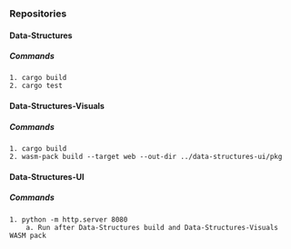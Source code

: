 ### Repositories
#### Data-Structures
##### Commands
    1. cargo build
    2. cargo test
#### Data-Structures-Visuals
##### Commands
    1. cargo build
    2. wasm-pack build --target web --out-dir ../data-structures-ui/pkg
#### Data-Structures-UI
##### Commands
    1. python -m http.server 8080
        a. Run after Data-Structures build and Data-Structures-Visuals WASM pack